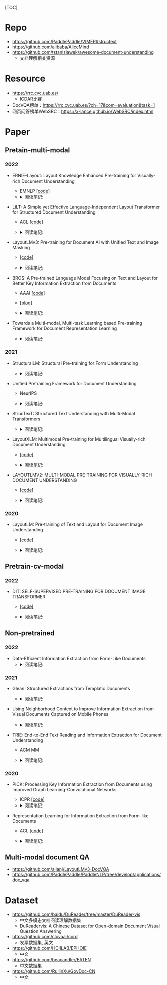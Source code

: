 [TOC]



# Repo

- https://github.com/PaddlePaddle/VIMER#structext
- https://github.com/alibaba/AliceMind
- https://github.com/tstanislawek/awesome-document-understanding
  - 文档理解相关资源

# Resource

- https://rrc.cvc.uab.es/
  - ICDAR比赛
- DocVQA榜单：https://rrc.cvc.uab.es/?ch=17&com=evaluation&task=1 
- 网页问答榜单WebSRC：https://x-lance.github.io/WebSRC/index.html


# Paper  
## Pretain-multi-modal  
### 2022  
- ERNIE-Layout: Layout Knowledge Enhanced Pre-training for Visually-rich Document Understanding  
  - EMNLP  [[code]](https://github.com/PaddlePaddle/PaddleNLP/tree/develop/model_zoo/ernie-layout)
  - <details>
    <summary>阅读笔记: </summary>
    1. 提出了文档阅读顺序的预训练任务，具体是把attention看作token之间是否相邻，GT是一个01矩阵  <br>
    2. 提出了被替换区域预测的预训练任务，具体是选择部分patch块用其他图像的patch块替换，使用cls来判断哪些patch被替换  <br>
    3. 使用了空间感知的解耦注意力  <br>
    <img src="../assets\ernie-layout.png" align="middle" />
    </details>

- LiLT: A Simple yet Effective Language-Independent Layout Transformer for Structured Document Understanding
  - ACL  [[code]](https://github.com/jpWang/LiLT)
  - <details>
    <summary>阅读笔记: </summary>
    1. 提出一种语言独立的layout transformer结构，未引入图像特征  <br>
    2. 预训练：使用text流和layout流的双流网络结构，双流之间使用BIACM来进行信息的交互  <br>
    3. 预训练的方式：MLM，通过对bbox进行mask，来预测其所在区域；判断token-box是否对齐等三个任务  <br>
    
    </details> 

- LayoutLMv3: Pre-training for Document AI with Unified Text and Image Masking
  -   [[code]](https://aka.ms/layoutlmv3)
  - <details>
    <summary>阅读笔记: </summary>
    1. 相比layoutlmv1、v2基于token，v3是基于segment的多模态预训练语言模型  <br>
    2. 预训练任务：MLM，MIM（预测patch的label），alignment（预测segment对应的patch是否被mask）  <br>
    3. 1D、2D绝对位置编码，self-attention中加入1D和2D的相对位置编码信息（同layoutlmv2）  <br>
    4. patch直接flatten后线性输入，未使用CNN或者faster-RCNN进行特征提取
    
    </details>

- BROS: A Pre-trained Language Model Focusing on Text and Layout for Better Key Information Extraction from Documents
  - AAAI  [[code]](https://github.com/clovaai/bros)
  - [[blog]](https://mp.weixin.qq.com/s/plZJUjB590VnmjHJcgvm9g)
  - <details>
    <summary>阅读笔记: </summary>
    1. 多模态预训练语言模型：tokens，layout，没有visual feature  <br>
    2. 预训练任务：masked token prediction，Area-masked Language Model：随机选择某一个候选框，然后以该候选框为中心按照某一个分布随机抽样扩大候选框，然后对新候选框的进行mask，使模型进行预测，使得模型依赖更长的上下文进行预测  <br>
    3. 表现结果上，超过其他未加入visual feature的文档多模态预训练语言模型 <br>
    4. 但是仍然低于加入图像特征的模型
    
    </details>

- Towards a Multi-modal, Multi-task Learning based Pre-training Framework for Document Representation Learning
  - <details>
    <summary>阅读笔记: </summary>
    1. 多模态预训练文档理解模型，longformer  <br>
    2. 预训练的输入特征：text，text position，layout， token image，images，image position  <br>
    3. token image，images使用同一个resnet + FPN网络生成  <br>
    4. 预训练任务：masked token预测，文档分类，使用一个特殊token得到输出与LDA得到的主题分布j计算softCE；对images顺序打乱，其他不改变，模型判断image和其他特征是否对应 <br>
    5. 应用：特别是文档检索
    
    </details>

### 2021
- StructuralLM: Structural Pre-training for Form Understanding
  - <details>
    <summary>阅读笔记: </summary>
    1. 基于cell-level的多模态预训练语言模型,使用token+layout等特征  <br>
    2. 预训练任务：常见的MLM任务；将一个cell的2D的位置信息全换成0，预测所在的patch块的位置（一种分类任务）  <br>
    3. patch块的位置：把image划分成等分的N个区域，每个cell所在的区域就是2中提到的patch块的位置  <br>
    
    </details>

- Unified Pretraining Framework for Document Understanding
  - NeurIPS  
  - <details>
    <summary>阅读笔记: </summary>
    1. region sacle的多模态预训练语言模型  <br>
    2. 使用层次文档embedding方法，以sentence为mask基础  <br>
    3. 使用cnn-based模型进行图像特征的提取，每个sentence的visual feature使用POIAlign进行特征提取，并使用量化模块对visual feature进行离散化，方便学习  <br>
    4. 使用门控多模态cross注意力方式，得到的text feature和visual feature，concat之后经过FNN之后计算权重  <br>
    5. 预训练任务：mask sentence model，图像对比学习：pos使用visual feature和量化模块输出visual feature，text-visual align
    
    </details>

- StrucTexT: Structured Text Understanding with Multi-Modal Transformers
  - <details>
    <summary>阅读笔记: </summary>
    1. 多模态预训练文档理解模型  <br>
    2. 预训练input：seg of tokens，image of seg， seg ids，token pos， image of seq pos， modal type  <br>
    3. 预训练task:masked token prediction, image of seg所对应的tokens的长度预测，两个image of seg的方位关系预测  <br>
    
    </details>

- LayoutXLM: Multimodal Pre-training for Multilingual Visually-rich Document Understanding
  -   [[code]](https://github.com/microsoft/unilm)
  - <details>
    <summary>阅读笔记: </summary>
    1. 多语言的layoutv2  <br>
    2. 提出7中语言的数据集  <br>
    3. 支持下游的KV抽取  <br>
    
    </details>

- LAYOUTLMV2: MULTI-MODAL PRE-TRAINING FOR VISUALLY-RICH DOCUMENT UNDERSTANDING
  -   [[code]](https://github.com/microsoft/unilm)
  - <details>
    <summary>阅读笔记: </summary>
    1. 三种与训练任务：token掩码，对齐（对图像的部分覆盖，判断是否被覆盖），匹配（判断图像和文字是否匹配）  <br>
    2. 加入相对位置信息，文字和图像都加入位置信息  <br>
    
    </details>

### 2020
- LayoutLM: Pre-training of Text and Layout for Document Image Understanding
  -  [[code]](https://github.com/microsoft/unilm)
  - <details>
    <summary>阅读笔记: </summary>
    1. 类似bert的预训练，加入了字体的2D位置信息，token的图像信息。  <br>
    2. 预训练使用了只对token进行掩码，文档多分类（optional）  <br>
    3. 下游任务：实体抽取，key-value pair抽取，文档分类  <br>
    
    </details>

## Pretrain-cv-modal
### 2022 
- DIT: SELF-SUPERVISED PRE-TRAINING FOR DOCUMENT IMAGE TRANSFORMER
  -   [[code]](https://github.com/microsoft/unilm/tree/master/dit)
  - <details>
    <summary>阅读笔记: </summary>
    1. 首先训练一个d-VAR模型：使用开源的文档数据集，目的是为了对Dit模型中的patch块进行很好的embedding  <br>
    2. 使用DIT模型对masked的patch输出一个embedding  <br>
    3. 计算两个embedding的交叉熵  <br>
    
    </details>

## Non-pretrained  
### 2022    
- Data-Efficient Information Extraction from Form-Like Documents  
  - <details>
    <summary>阅读笔记: </summary>
    1. 提出文档信息抽取的迁移学习方法：比如同语言的source domain训练之后，在target domain上微调，或者不同语言训练数据之后的迁移学习  <br>
    2. 模型pipline：候选实体抽取，候选实体排序，赋值  <br>
    
    </details>

### 2021  
- Glean: Structured Extractions from Templatic Documents
  - <details>
    <summary>阅读笔记: </summary>
    1. paper没有提出新模型去建模doc信息抽取  <br>
    2. 提出一种训练数据管理方法，这种方法是基于候选生成，候选排序，赋值的模型来说的  <br>
    
    </details>

- Using Neighborhood Context to Improve Information Extraction from Visual Documents Captured on Mobile Phones
  - <details>
    <summary>阅读笔记: </summary>
    1. 非预训练的多模态的文档信息抽取  <br>
    2. 对每个target block，融入neighborhood block信息，具体是用另外一个bert把周围的neighbor block进行embedding，
       concat到target block中的每个token  <br>
    
    </details>

- TRIE: End-to-End Text Reading and Information Extraction for Document Understanding
  - ACM MM  
  - <details>
    <summary>阅读笔记: </summary>
    1. 一种end2end的文档信息抽取：文本检测，文本识别，信息抽取  <br>
    2. 通过ROIAlign方法从文本检测和识别模块中获取visual features  <br>
    3. 将文本特征和l文本框即layout信息融合，并通过自注意力进行建模，最后得到text features  <br>
    4. 将text features和visual features融合人得到context features，然后再与text features fuse之后送给LSTM网络，进行信息抽取
    
    </details>

### 2020
- PICK: Processing Key Information Extraction from Documents using Improved Graph Learning-Convolutional Networks
  - ICPR  [[code]](https://github.com/wenwenyu/PICK-pytorch)
  - <details>
    <summary>阅读笔记: </summary>
    1. 对每个文本片段分别进行embedding。使用word2vec作为token的表示，使用transformer进行encoding；使用resnet对文本片段图像进行特征抽取，最后将两种特征相加  <br>
    2. 步骤1中得到的输出，一是直接输入到BiLSTM+CRF网络进行信息抽取，二是接一个polling layer，作为每个node的embedding，node之间关系的embedding基于node直接的距离以及node自身的宽高属性信息来构建  <br>
    <img src="../assets\pick.png" align="middle" />
    </details>

- Representation Learning for Information Extraction from Form-like Documents
  - ACL  [[code]](https://github.com/Praneet9/Representation-Learning-for-Information-Extraction)
  - <details>
    <summary>阅读笔记: </summary>
    1. 使用NLP工具进行候选实体的高召回  <br>
    2. 融入候选的neighbor特征：left，above10%的文本特征，相对候选实体位置的相对位置特征，但是不融入候选实体的文本特征，根据这些特征得到embedding  <br>
    3. 将候选实体类型的embedding和2中embedding进行binary cls  <br>
    4. 未使用多模态信息
    
    </details>

## Multi-modal document QA

- https://github.com/allanj/LayoutLMv3-DocVQA
- https://github.com/PaddlePaddle/PaddleNLP/tree/develop/applications/doc_vqa


# Dataset

- https://github.com/baidu/DuReader/tree/master/DuReader-vis
  - 中文多模态文档阅读理解数据集
  - DuReadervis: A Chinese Dataset for Open-domain Document Visual Question Answering
- https://github.com/clovaai/cord
  - 发票数据集, 英文
- https://github.com/HCIILAB/EPHOIE
  - 中文
- https://github.com/beacandler/EATEN
  - 中文数据集
- https://github.com/RuilinXu/GovDoc-CN
  - 中文
